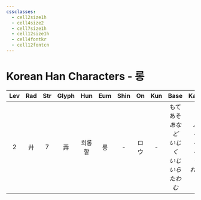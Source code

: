 ```yaml
---
cssclasses:
  - cell2size1h
  - cell4size2
  - cell7size1h
  - cell12size1h
  - cell4fontkr
  - cell12fontcn
---
```


# Korean Han Characters - 롱

| Lev | Rad | Str | Glyph | Hun | Eum | Shin | On  | Kun |                  Base                   |             Kana              | Simp |     Man      |  Can  | Viet |
| :-: | :-: | :-: | :---: | :-: | :-: | :--: | :-: | :-: | :-------------------------------------: | :---------------------------: | :--: | :----------: | :---: | :--: |
|  2  |  廾  |  7  |   弄   | 희롱할 |  롱  |  -   | ロウ  |  -  | もてあそ<br>*あなど<br>いじく<br>いじ<br>いら<br>たわむ* | ぶ<br>*る<br>る<br>る<br>う<br>れる* |  -   | lòng<br>nòng | lung6 | lộng |
